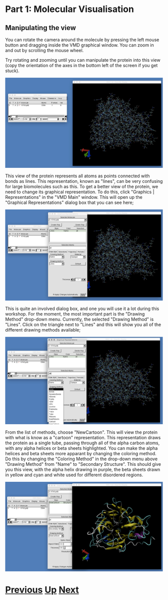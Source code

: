 # Part 1: Molecular Visualisation
## Manipulating the view

You can rotate the camera around the molecule by pressing the left mouse button and dragging inside the VMD graphical window. You can zoom in and out by scrolling the mouse wheel.

Try rotating and zooming until you can manipulate the protein into this view (copy the orientation of the axes in the bottom left of the screen if you get stuck).

![Image of zoomed in protein](vmd_view1.jpg)

This view of the protein represents all atoms as points connected with bonds as lines. This representation, known as "lines", can be very confusing for large biomolecules such as this. To get a better view of the protein, we need to change its graphical representation. To do this, click "Graphics | Representations" in the "VMD Main" window. This will open up the "Graphical Representations" dialog box that you can see here;

![Image of graphical representations box](vmd_grbox.jpg)

This is quite an involved dialog box, and one you will use it a lot during this workshop. For the moment, the most important part is the "Drawing Method" drop-down menu. Currently, the selected "Drawing Method" is "Lines". Click on the triangle next to "Lines" and this will show you all of the different drawing methods available;

![Image of graphical representations box](vmd_drawmethods.jpg)

From the list of methods, choose "NewCartoon". This will view the protein with what is know as a "cartoon" representation. This representation draws the protein as a single tube, passing through all of the alpha carbon atoms, with any alpha helices or beta sheets highlighted. You can make the alpha helices and beta sheets more apparant by changing the coloring method. Do this by changing the "Coloring Method" in the drop-down menu above "Drawing Method" from "Name" to "Secondary Structure". This should give you this view, with the alpha helix drawing in purple, the beta sheets drawn in yellow and cyan and white used for different disordered regions.

![Image of graphical representations box](vmd_view2.jpg)

# [Previous](README.md) [Up](README.md) [Next](representations.md)

